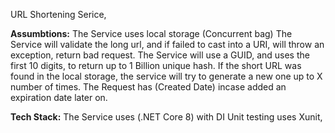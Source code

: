 URL Shortening Serice,

**Assumbtions:**
The Service uses local storage (Concurrent bag)
The Service will validate the long url, and if failed to cast into a URI, will throw an exception, return bad request.
The Service will use a GUID, and uses the first 10 digits, to return up to 1 Billion unique hash.
If the short URL was found in the local storage, the service will try to generate a new one up to X number of times.
The Request has (Created Date) incase added an expiration date later on.

**Tech Stack:**
The Service uses (.NET Core 8) with DI
Unit testing uses Xunit, 
